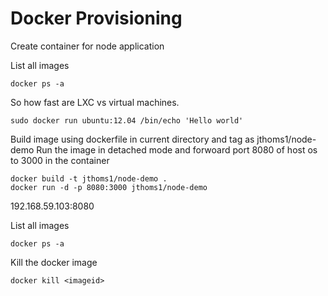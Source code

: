 Docker Provisioning
============================

Create container for node application

List all images
```
docker ps -a
```

So how fast are LXC vs virtual machines.
```
sudo docker run ubuntu:12.04 /bin/echo 'Hello world'
```

Build image using dockerfile in current directory and tag as jthoms1/node-demo
Run the image in detached mode and forwoard port 8080 of host os to 3000 in the container
```
docker build -t jthoms1/node-demo .
docker run -d -p 8080:3000 jthoms1/node-demo
```

192.168.59.103:8080

List all images
```
docker ps -a
```

Kill the docker image
```
docker kill <imageid>

